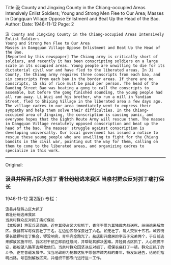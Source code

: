 Title:汲 County and Jingxing County in the Chiang-occupied Areas Intensively Enlist Soldiers; Young and Strong Men Flee to Our Area; Masses in Dangquan Village Oppose Enlistment and Beat Up the Head of the Bao.
Author:
Date: 1946-11-12
Page: 2

    汲 County and Jingxing County in the Chiang-occupied Areas Intensively Enlist Soldiers
    Young and Strong Men Flee to Our Area
    Masses in Dangquan Village Oppose Enlistment and Beat Up the Head of the Bao.
    [Reported by this newspaper] The Chiang army is critically short of soldiers, and recently it has been conscripting soldiers on a large scale in its occupied areas. Young people are unwilling to die for its dictatorial civil war and have fled to the liberated areas. In Ji County, the Chiang army requires three conscripts from each bao, and six conscripts from each bao in the border areas. If there are no conscripts, 15 shi of rice must be paid per person. The head of the Baoding Street Bao was beating a gong to call the conscripts to assemble, but before the gong finished sounding, the young people had all run away. Li Wuzi and his brother, who run a mill in Yandian Street, fled to Shiping Village in the liberated area a few days ago. The village cadres in our area immediately went to express their sympathy and help them solve their difficulties. In the Chiang-occupied area of Jingxing, the conscription is causing panic, and everyone hopes that the Eighth Route Army will rescue them. The masses in Dangquan Village resolutely opposed conscription and beat up the head of the bao. The masses' struggle against conscription is developing universally. Our local government has issued a notice to rescue these young people who are unwilling to fight for the Chiang bandits in the civil war, pointing out the way for them, calling on them to come to the liberated areas, and organizing cadres to specialize in this work.



<hr /> 

Original: 


### 汲县井陉蒋占区大抓丁  青壮纷纷逃来我区  当泉村群众反对抓丁痛打保长

1946-11-12
第2版()
专栏：

    汲县井陉蒋占区大抓丁
    青壮纷纷逃来我区
    当泉村群众反对抓丁痛打保长
    【本报讯】蒋军兵源奇缺，近在其侵占区大批抓丁，青年不愿为其独裁内战送死，纷纷逃来解放区。汲县蒋军每保要壮丁三名，在边沿区每保要壮丁六名，如无壮丁，每人交米十五石。城西街保长敲锣叫壮丁集合，锣没响完，青年完全跑光了。盐店街开磨房的李五子兄弟两个，于日前逃来解放区施平村，我区村干部立即前往慰问，并帮助其解决困难。井陉蒋占区抓丁，人心慌慌不安，都盼望八路军去解救他们。当泉村群众因坚决反对抓丁，把保长痛打了一顿。群众反抓丁的斗争，正在普遍发展中。我当地政府为抢救这批不愿替蒋贼内战的青年，特发出通告，给他们指明出路，号召到解放区来，并组织干部专门进行这一工作。
